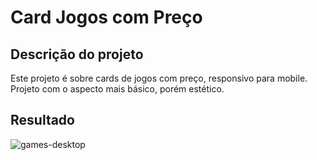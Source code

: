 <h1>Card Jogos com Preço</h1>

<h2>Descrição do projeto</h2>

<p>Este projeto é sobre cards de jogos com preço, responsivo para mobile. Projeto com o aspecto mais básico, porém estético.</p>

<h2>Resultado</h2>

![games-desktop](https://github.com/alexfilhoo/games-price/assets/97108107/a8125669-de88-47f9-8c4d-07c02a19bd7a)
